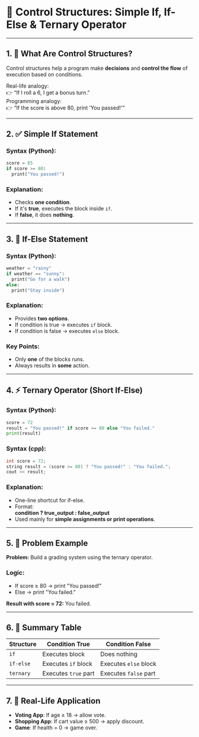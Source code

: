 # **🧠 Control Structures: Simple If, If-Else & Ternary Operator**

---

## **1. 🌟 What Are Control Structures?**

Control structures help a program make **decisions** and **control the flow** of execution based on conditions.

Real-life analogy:  
👉 “If I roll a 6, I get a bonus turn.”  
Programming analogy:  
👉 “If the score is above 80, print 'You passed!'”

---

## **2. ✅ Simple If Statement**

### **Syntax (Python):**

```python
score = 85  
if score >= 80:  
  print("You passed!")
```

### **Explanation:**

- Checks **one condition**.
- If it's **true**, executes the block inside `if`.
- If **false**, it does **nothing**.

---

## **3. 🔀 If-Else Statement**

### **Syntax (Python):**

```python
weather = "rainy"  
if weather == "sunny":  
  print("Go for a walk")  
else:  
  print("Stay inside")
```

### **Explanation:**

- Provides **two options**.
- If condition is true → executes `if` block.
- If condition is false → executes `else` block.

### **Key Points:**

- Only **one** of the blocks runs.
- Always results in **some** action.

---

## **4. ⚡ Ternary Operator (Short If-Else)**

### **Syntax (Python):**

```python
score = 72  
result = "You passed!" if score >= 80 else "You failed."  
print(result)
```

### **Syntax (cpp):**

```cpp
int score = 72;  
string result = (score >= 80) ? "You passed!" : "You failed.";  
cout << result;
```

### **Explanation:**

- One-line shortcut for if-else.
- Format:  
	**condition ? true_output : false_output**
- Used mainly for **simple assignments or print operations**.

---

## **5. 🎯 Problem Example**

**Problem:** Build a grading system using the ternary operator.
### **Logic:**

- If score ≥ 80 → print "You passed!"
- Else → print "You failed."

**Result with score = 72:** You failed.

---

## **6. 🧪 Summary Table**

|Structure|Condition True|Condition False|
|---|---|---|
|`if`|Executes block|Does nothing|
|`if-else`|Executes `if` block|Executes `else` block|
|`ternary`|Executes `true` part|Executes `false` part|

---

## **7. 🧠 Real-Life Application**

- **Voting App**: If age ≥ 18 → allow vote.
- **Shopping App**: If cart value ≥ 500 → apply discount.
- **Game**: If health = 0 → game over.